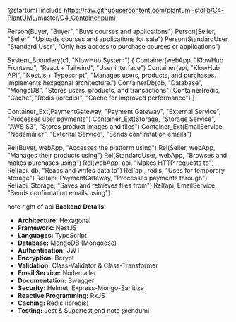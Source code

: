 @startuml
!include https://raw.githubusercontent.com/plantuml-stdlib/C4-PlantUML/master/C4_Container.puml

Person(Buyer, "Buyer", "Buys courses and applications")
Person(Seller, "Seller", "Uploads courses and applications for sale")
Person(StandardUser, "Standard User", "Only has access to purchase courses or applications")

System_Boundary(c1, "KlowHub System") {
  Container(webApp, "KlowHub Frontend", "React + Tailwind", "User interface")
  Container(api, "KlowHub API", "Nest.js + Typescript", "Manages users, products, and purchases. Implements hexagonal architecture.")
  ContainerDb(db, "Database", "MongoDB", "Stores users, products, and transactions")
  Container(redis, "Cache", "Redis (ioredis)", "Cache for improved performance")
}

Container_Ext(PaymentGateway, "Payment Gateway", "External Service", "Processes user payments")
Container_Ext(Storage, "Storage Service", "AWS S3", "Stores product images and files")
Container_Ext(EmailService, "Nodemailer", "External Service", "Sends confirmation emails")

Rel(Buyer, webApp, "Accesses the platform using")
Rel(Seller, webApp, "Manages their products using")
Rel(StandardUser, webApp, "Browses and makes purchases using")
Rel(webApp, api, "Makes HTTP requests to")
Rel(api, db, "Reads and writes data to")
Rel(api, redis, "Uses for temporary storage")
Rel(api, PaymentGateway, "Processes payments through")
Rel(api, Storage, "Saves and retrieves files from")
Rel(api, EmailService, "Sends confirmation emails using")

note right of api
  **Backend Details:**
  - **Architecture:** Hexagonal
  - **Framework:** NestJS
  - **Languages:** TypeScript
  - **Database:** MongoDB (Mongoose)
  - **Authentication:** JWT
  - **Encryption:** Bcrypt
  - **Validation:** Class-Validator & Class-Transformer
  - **Email Service:** Nodemailer
  - **Documentation:** Swagger
  - **Security:** Helmet, Express-Mongo-Sanitize
  - **Reactive Programming:** RxJS
  - **Caching:** Redis (ioredis)
  - **Testing:** Jest & Supertest
end note
@enduml
